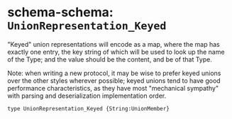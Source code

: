 # schema-schema: `UnionRepresentation_Keyed`

"Keyed" union representations will encode as a map, where the map has
exactly one entry, the key string of which will be used to look up the name
of the Type; and the value should be the content, and be of that Type.

Note: when writing a new protocol, it may be wise to prefer keyed unions
over the other styles wherever possible; keyed unions tend to have good
performance characteristics, as they have most "mechanical sympathy" with
parsing and deserialization implementation order.

```ipldsch
type UnionRepresentation_Keyed {String:UnionMember}
```

